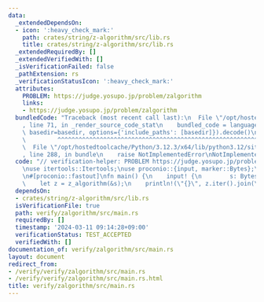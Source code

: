 ```yaml
---
data:
  _extendedDependsOn:
  - icon: ':heavy_check_mark:'
    path: crates/string/z-algorithm/src/lib.rs
    title: crates/string/z-algorithm/src/lib.rs
  _extendedRequiredBy: []
  _extendedVerifiedWith: []
  _isVerificationFailed: false
  _pathExtension: rs
  _verificationStatusIcon: ':heavy_check_mark:'
  attributes:
    PROBLEM: https://judge.yosupo.jp/problem/zalgorithm
    links:
    - https://judge.yosupo.jp/problem/zalgorithm
  bundledCode: "Traceback (most recent call last):\n  File \"/opt/hostedtoolcache/Python/3.12.3/x64/lib/python3.12/site-packages/onlinejudge_verify/documentation/build.py\"\
    , line 71, in _render_source_code_stat\n    bundled_code = language.bundle(stat.path,\
    \ basedir=basedir, options={'include_paths': [basedir]}).decode()\n          \
    \         ^^^^^^^^^^^^^^^^^^^^^^^^^^^^^^^^^^^^^^^^^^^^^^^^^^^^^^^^^^^^^^^^^^^^^^^^^^^^^^^^^\n\
    \  File \"/opt/hostedtoolcache/Python/3.12.3/x64/lib/python3.12/site-packages/onlinejudge_verify/languages/rust.py\"\
    , line 288, in bundle\n    raise NotImplementedError\nNotImplementedError\n"
  code: "// verification-helper: PROBLEM https://judge.yosupo.jp/problem/zalgorithm\n\
    \nuse itertools::Itertools;\nuse proconio::{input, marker::Bytes};\nuse z_algorithm::z_algorithm;\n\
    \n#[proconio::fastout]\nfn main() {\n    input! {\n        s: Bytes,\n    }\n\
    \    let z = z_algorithm(&s);\n    println!(\"{}\", z.iter().join(\" \"));\n}\n"
  dependsOn:
  - crates/string/z-algorithm/src/lib.rs
  isVerificationFile: true
  path: verify/zalgorithm/src/main.rs
  requiredBy: []
  timestamp: '2024-03-11 09:14:28+09:00'
  verificationStatus: TEST_ACCEPTED
  verifiedWith: []
documentation_of: verify/zalgorithm/src/main.rs
layout: document
redirect_from:
- /verify/verify/zalgorithm/src/main.rs
- /verify/verify/zalgorithm/src/main.rs.html
title: verify/zalgorithm/src/main.rs
---
```

